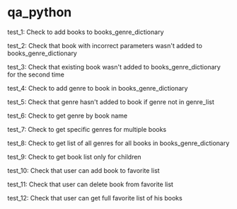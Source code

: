 # qa_python

test_1: Check to add books to books_genre_dictionary

test_2: Check that book with incorrect parameters wasn't added to books_genre_dictionary 

test_3: Check that existing book wasn't added to books_genre_dictionary for the second time

test_4: Check to add genre to book in books_genre_dictionary

test_5: Check that genre hasn't added to book if genre not in genre_list

test_6: Check to get genre by book name

test_7: Check to get specific genres for multiple books

test_8: Check to get list of all genres for all books in books_genre_dictionary

test_9: Check to get book list only for children

test_10: Check that user can add book to favorite list

test_11: Check that user can delete book from favorite list

test_12: Check that user can get full favorite list of his books